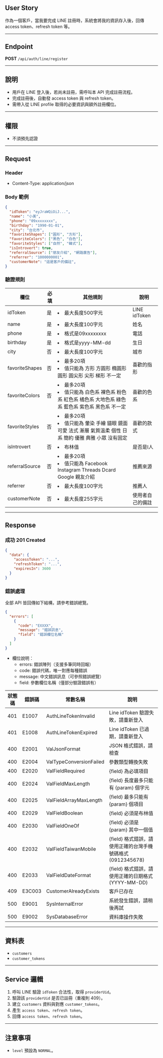 ## User Story

作為一個客戶，當我要完成 LINE 註冊時，系統會將我的資訊存入後，回傳 access token、refresh token 等。

---

## Endpoint

**POST** `/api/auth/line/register`

---

## 說明

- 用戶在 LINE 登入後，若尚未註冊，需呼叫本 API 完成註冊流程。
- 完成註冊後，自動發 access token 與 refresh token。
- 需帶入從 LINE profile 取得的必要資訊與額外註冊欄位。

---

## 權限

- 不須預先認證

---

## Request

### Header

- Content-Type: application/json

### Body 範例

```json
{
  "idToken": "eyJraWQiOiJ...",
  "name": "小美",
  "phone": "09xxxxxxxx",
  "birthday": "1990-01-01",
  "city": "台北市",
  "favoriteShapes": ["圓形", "方形"],
  "favoriteColors": ["黑色", "白色"],
  "favoriteStyles": ["自然", "韓式"],
  "isIntrovert": true,
  "referralSource": ["朋友介紹", "網路廣告"],
  "referrer": "1000000001",
  "customerNote": "這是客戶的備註",
}
```

### 驗證規則

| 欄位           | 必填 | 其他規則                                                                                                    | 說明             |
| -------------- | ---- | ----------------------------------------------------------------------------------------------------------- | ---------------- |
| idToken        | 是   | <li>最大長度500字元                                                                                         | LINE idToken     |
| name           | 是   | <li>最大長度100字元                                                                                         | 姓名             |
| phone          | 是   | <li>格式是09xxxxxxxx                                                                                        | 電話             |
| birthday       | 是   | <li>格式是yyyy-MM-dd                                                                                        | 生日             |
| city           | 否   | <li>最大長度100字元                                                                                         | 城市             |
| favoriteShapes | 否   | <li>最多20項<li>值只能為 方形 方圓形 橢圓形 圓形 圓尖形 尖形 梯形 不一定                                    | 喜歡的指形       |
| favoriteColors | 否   | <li>最多20項<li>值只能為 白色系 裸色系 粉色系 紅色系 橘色系 大地色系 綠色系 藍色系 紫色系 黑色系  不一定    | 喜歡的色系       |
| favoriteStyles | 否   | <li>最多20項<li>值只能為 暈染 手繪 貓眼 鏡面 可愛 法式 漸層 氣質溫柔 個性 日系 簡約 優雅 典雅 小眾 沒有固定 | 喜歡的款式       |
| isIntrovert    | 否   | <li>布林值                                                                                                  | 是否是I人        |
| referralSource | 否   | <li>最多20項<li>值只能為 Facebook Instagram Threads Dcard Google 親友介紹                                   | 推薦來源         |
| referrer       | 否   | <li>最大長度100字元                                                                                         | 推薦人           |
| customerNote   | 否   | <li>最大長度255字元                                                                                         | 使用者自己的備註 |

---

## Response

### 成功 201 Created

```json
{
  "data": {
    "accessToken": "...",
    "refreshToken": "...",
    "expiresIn": 3600
  }
}
```

### 錯誤處理

全部 API 皆回傳如下結構，請參考錯誤總覽。

```json
{
  "errors": [
    {
      "code": "EXXXX",
      "message": "錯誤訊息",
      "field": "錯誤欄位名稱"
    }
  ]
}
```

- 欄位說明：
  - errors: 錯誤陣列（支援多筆同時回報）
  - code: 錯誤代碼，唯一對應每種錯誤
  - message: 中文錯誤訊息（可參照錯誤總覽）
  - field: 參數欄位名稱（僅部分驗證錯誤有）

| 狀態碼 | 錯誤碼 | 常數名稱                | 說明                                                        |
| ------ | ------ | ----------------------- | ----------------------------------------------------------- |
| 401    | E1007  | AuthLineTokenInvalid    | Line idToken 驗證失敗，請重新登入                           |
| 401    | E1008  | AuthLineTokenExpired    | Line idToken 已過期，請重新登入                             |
| 400    | E2001  | ValJsonFormat           | JSON 格式錯誤，請檢查                                       |
| 400    | E2004  | ValTypeConversionFailed | 參數類型轉換失敗                                            |
| 400    | E2020  | ValFieldRequired        | {field} 為必填項目                                          |
| 400    | E2024  | ValFieldMaxLength       | {field} 長度最多只能有 {param} 個字元                       |
| 400    | E2025  | ValFieldArrayMaxLength  | {field} 最多只能有 {param} 個項目                           |
| 400    | E2029  | ValFieldBoolean         | {field} 必須是布林值                                        |
| 400    | E2030  | ValFieldOneOf           | {field} 必須是 {param} 其中一個值                           |
| 400    | E2032  | ValFieldTaiwanMobile    | {field} 格式錯誤，請使用正確的台灣手機號碼格式 (0912345678) |
| 400    | E2033  | ValFieldDateFormat      | {field} 格式錯誤，請使用正確的日期格式 (YYYY-MM-DD)         |
| 409    | E3C003 | CustomerAlreadyExists   | 客戶已存在                                                  |
| 500    | E9001  | SysInternalError        | 系統發生錯誤，請稍後再試                                    |
| 500    | E9002  | SysDatabaseError        | 資料庫操作失敗                                              |

---

## 資料表

- `customers`
- `customer_tokens`

---

## Service 邏輯

1. 呼叫 LINE 驗證 `idToken` 合法性，取得 `providerUid`。
2. 驗證該 `providerUid` 是否已註冊（重複則 409）。
3. 建立 `customers` 資料與對應 `customer_tokens`。
4. 產生 `access token`、`refresh token`。
5. 回傳 `access token`、`refresh token`。

---

## 注意事項

- `level` 預設為 `NORMAL`。

